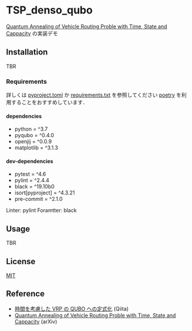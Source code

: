 # TSP_denso_qubo

[Quantum Annealing of Vehicle Routing Proble with Time, State and Cappacity][arxiv: denso quantum aneealing for ts-svrp] の実装デモ

## Installation

TBR

### Requirements

詳しくは [pyproject.toml](./pyproject.toml) か [requirements.txt](./requirements.txt) を参照してください
[poetry][python: poetry] を利用することをおすすめしています．

#### dependencies

- python = ^3.7
- pyqubo = ^0.4.0
- openjij = ^0.0.9
- matplotlib = ^3.1.3

#### dev-dependencies

- pytest = ^4.6
- pylint = ^2.4.4
- black = ^19.10b0
- isort[pyproject] = ^4.3.21
- pre-commit = ^2.1.0

Linter: pylint
Foramtter: black

## Usage

TBR

## License

[MIT](https://choosealicense.com/licenses/mit/)

## Reference

- [時間を考慮した VRP の QUBO への定式化][qiita: hideto denso 論文の解説] (Qiita)
- [Quantum Annealing of Vehicle Routing Proble with Time, State and Cappacity][arxiv: denso quantum aneealing for ts-svrp] (arXiv)

<!-- reflence -->

[qiita: hideto denso 論文の解説]: https://qiita.com/snhrhdt/items/9b0d3c7c94df1e4f9ad3
[arxiv: denso quantum aneealing for ts-svrp]: https://arxiv.org/abs/1903.06322
[python: poetry]: https://python-poetry.org/
